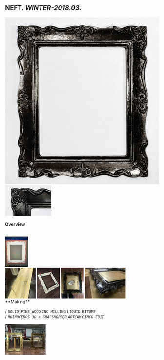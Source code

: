 
## NEFT. _WINTER-2018.03._  
![NEFT](/projects/NEFT/100.jpg)<a href="https://ewwgene.github.io/projects/NEFT/101.jpg"><img src="/projects/NEFT/101.jpg" height="100"></a> 
<br>  
**Overview**  
 
<br>
<a href="https://ewwgene.github.io/projects/NEFT/Making/201.jpg"><img src="/projects/NEFT/Making/201.jpg" height="100"></a> <br><a href="https://ewwgene.github.io/projects/NEFT/Making/303.jpg"><img src="/projects/NEFT/Making/303.jpg" height="100"></a> <a href="https://ewwgene.github.io/projects/NEFT/Making/305.jpg"><img src="/projects/NEFT/Making/305.jpg" height="100"></a> <a href="https://ewwgene.github.io/projects/NEFT/Making/307.jpg"><img src="/projects/NEFT/Making/307.jpg" height="100"></a> <a href="https://ewwgene.github.io/projects/NEFT/Making/309.jpg"><img src="/projects/NEFT/Making/309.jpg" height="100"></a> <br>  
**Making**  
  
/
`SOLID_PINE_WOOD` `CNC MILLING` `LIQUID BITUME`   
/
_`RHINOCEROS 3D + GRASSHOPPER`_ _`ARTCAM`_ _`CIMCO EDIT`_   
<br>
<a href="https://ewwgene.github.io/projects/NEFT/300.jpg"><img src="/projects/NEFT/300.jpg" height="100"></a> 
<br>

